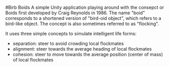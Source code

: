 #Birb Boids
A simple Unity application playing around with the consepct or Boids first developed by Craig Reynolds in 1986. The name "boid" corresponds to a shortened version of "bird-oid object", which refers to a bird-like object.
The concept is also sometimes referred to as "flocking".

It uses three simple concepts to simulate intelligent life forms:
- separation: steer to avoid crowding local flockmates
- alignment: steer towards the average heading of local flockmates
- cohesion: steer to move towards the average position (center of mass) of local flockmates
